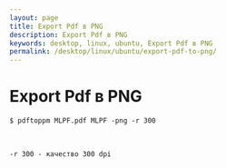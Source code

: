 ```yaml
---
layout: page
title: Export Pdf в PNG
description: Export Pdf в PNG
keywords: desktop, linux, ubuntu, Export Pdf в PNG
permalink: /desktop/linux/ubuntu/export-pdf-to-png/
---
```


# Export Pdf в PNG

```
$ pdftoppm MLPF.pdf MLPF -png -r 300
```

<br/>

```
-r 300 - качество 300 dpi
```
